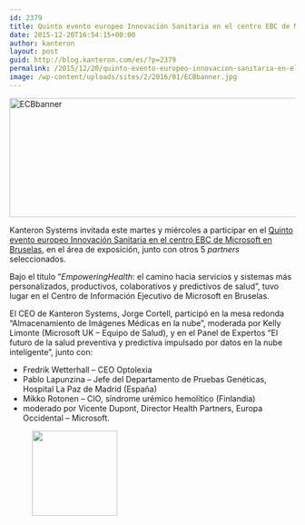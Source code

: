 ```yaml
---
id: 2379
title: Quinto evento europeo Innovación Sanitaria en el centro EBC de Microsoft en Bruselas
date: 2015-12-20T16:54:15+00:00
author: kanteron
layout: post
guid: http://blog.kanteron.com/es/?p=2379
permalink: /2015/12/20/quinto-evento-europeo-innovacion-sanitaria-en-el-centro-ebc-de-microsoft-en-bruselas/
image: /wp-content/uploads/sites/2/2016/01/ECBbanner.jpg
---
```

<img class="alignnone size-full wp-image-2380" src="http://blog.kanteron.com/es/wp-content/uploads/sites/2/2016/01/ECBbanner.jpg" alt="ECBbanner" width="761" height="210" srcset="http://blog.kanteron.com/es/wp-content/uploads/sites/2/2016/01/ECBbanner.jpg 761w, http://blog.kanteron.com/es/wp-content/uploads/sites/2/2016/01/ECBbanner-300x83.jpg 300w, http://blog.kanteron.com/es/wp-content/uploads/sites/2/2016/01/ECBbanner-480x132.jpg 480w, http://blog.kanteron.com/es/wp-content/uploads/sites/2/2016/01/ECBbanner-230x63.jpg 230w, http://blog.kanteron.com/es/wp-content/uploads/sites/2/2016/01/ECBbanner-350x97.jpg 350w" sizes="(max-width: 761px) 100vw, 761px" />

Kanteron Systems invitada este martes y miércoles a participar en el <a href="http://enterprise.microsoft.com/en-us/event/empowering-health/" target="_blank">Quinto evento europeo Innovación Sanitaria en el centro EBC de Microsoft en Bruselas</a>, en el área de exposición, junto con otros 5 _partners_ seleccionados.

Bajo el título &#8220;_EmpoweringHealth_: el camino hacia servicios y sistemas más personalizados, productivos, colaborativos y predictivos de salud&#8221;, tuvo lugar en el Centro de Información Ejecutivo de Microsoft en Bruselas.

El CEO de Kanteron Systems, Jorge Cortell, participó en la mesa redonda &#8220;Almacenamiento de Imágenes Médicas en la nube&#8221;, moderada por Kelly Limonte (Microsoft UK &#8211; Equipo de Salud), y en el Panel de Expertos &#8220;El futuro de la salud preventiva y predictiva impulsado por datos en la nube inteligente&#8221;, junto con:

  * Fredrik Wetterhall &#8211; CEO Optolexia
  * Pablo Lapunzina &#8211; Jefe del Departamento de Pruebas Genéticas, Hospital La Paz de Madrid (España)
  * Mikko Rotonen &#8211; CIO, síndrome urémico hemolítico (Finlandia)
  * moderado por Vicente Dupont, Director Health Partners, Europa Occidental &#8211; Microsoft.

<div id='gallery-1' class='gallery galleryid-2379 gallery-columns-3 gallery-size-thumbnail'>
  <figure class='gallery-item'> 
  
  <div class='gallery-icon landscape'>
    <a href='http://blog.kanteron.com/es/2015/12/20/quinto-evento-europeo-innovacion-sanitaria-en-el-centro-ebc-de-microsoft-en-bruselas/ecbbanner/'><img width="150" height="150" src="http://blog.kanteron.com/es/wp-content/uploads/sites/2/2016/01/ECBbanner-150x150.jpg" class="attachment-thumbnail size-thumbnail" alt="" srcset="http://blog.kanteron.com/es/wp-content/uploads/sites/2/2016/01/ECBbanner-150x150.jpg 150w, http://blog.kanteron.com/es/wp-content/uploads/sites/2/2016/01/ECBbanner-50x50.jpg 50w" sizes="(max-width: 150px) 100vw, 150px" /></a>
  </div></figure>
</div>